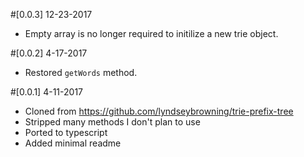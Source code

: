 #[0.0.3] 12-23-2017
- Empty array is no longer required to initilize a new trie object.

#[0.0.2] 4-17-2017
- Restored `getWords` method.

#[0.0.1] 4-11-2017
- Cloned from https://github.com/lyndseybrowning/trie-prefix-tree
- Stripped many methods I don't plan to use
- Ported to typescript
- Added minimal readme